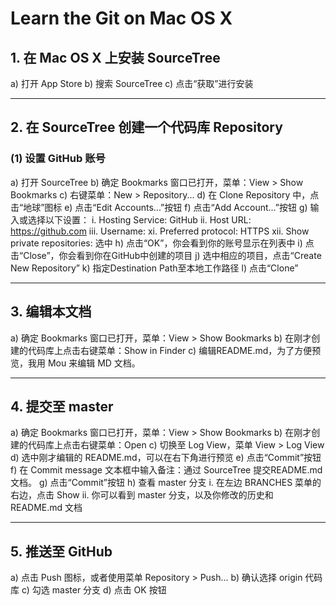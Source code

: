 # Learn the Git on Mac OS X
## 1. 在 Mac OS X 上安装 SourceTree
a) 打开 App Store
b) 搜索 SourceTree
c) 点击“获取”进行安装

------

## 2. 在 SourceTree 创建一个代码库 Repository
### (1) 设置 GitHub 账号

a) 打开 SourceTree
b) 确定 Bookmarks 窗口已打开，菜单：View > Show Bookmarks
c) 右键菜单：New > Repository...
d) 在 Clone Repository 中，点击“地球”图标
e) 点击“Edit Accounts...”按钮
f) 点击“Add Account...”按钮
g) 输入或选择以下设置：
i. Hosting Service: GitHub
ii. Host URL: https://github.com
iii. Username:
xi. Preferred protocol: HTTPS
xii. Show private repositories: 选中
h) 点击“OK”，你会看到你的账号显示在列表中
i) 点击“Close”，你会看到你在GitHub中创建的项目
j) 选中相应的项目，点击“Create New Repository”
k) 指定Destination Path至本地工作路径
l) 点击“Clone”

------

## 3. 编辑本文档
a) 确定 Bookmarks 窗口已打开，菜单：View > Show Bookmarks
b) 在刚才创建的代码库上点击右键菜单：Show in Finder
c) 编辑README.md，为了方便预览，我用 Mou 来编辑 MD 文档。

------

## 4. 提交至 master 
a) 确定 Bookmarks 窗口已打开，菜单：View > Show Bookmarks
b) 在刚才创建的代码库上点击右键菜单：Open
c) 切换至 Log View，菜单 View > Log View
d) 选中刚才编辑的 README.md，可以在右下角进行预览
e) 点击“Commit”按钮
f) 在 Commit message 文本框中输入备注：通过 SourceTree 提交README.md文档。
g) 点击“Commit”按钮
h) 查看 master 分支
i. 在左边 BRANCHES 菜单的右边，点击 Show
ii. 你可以看到 master 分支，以及你修改的历史和 README.md 文档

------

## 5. 推送至 GitHub
a) 点击 Push 图标，或者使用菜单 Repository > Push...
b) 确认选择 origin 代码库
c) 勾选 master 分支
d) 点击 OK 按钮